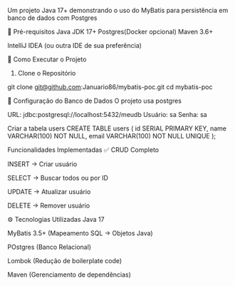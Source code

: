 Um projeto Java 17+ demonstrando o uso do MyBatis para persistência em banco de dados com Postgres

📌 Pré-requisitos
Java JDK 17+
Postgres(Docker opcional)
Maven 3.6+

IntelliJ IDEA (ou outra IDE de sua preferência)

🚀 Como Executar o Projeto
1. Clone o Repositório

git clone git@github.com:Januario86/mybatis-poc.git
cd mybatis-poc

🔧 Configuração do Banco de Dados
O projeto usa postgres

URL: jdbc:postgresql://localhost:5432/meudb
Usuário: sa
Senha: sa

Criar a  tabela users 
CREATE TABLE users (
    id SERIAL PRIMARY KEY,
    name VARCHAR(100) NOT NULL,
    email VARCHAR(100) NOT NULL UNIQUE
);

 Funcionalidades Implementadas
✅ CRUD Completo

INSERT → Criar usuário

SELECT → Buscar todos ou por ID

UPDATE → Atualizar usuário

DELETE → Remover usuário

⚙️ Tecnologias Utilizadas
Java 17

MyBatis 3.5+ (Mapeamento SQL → Objetos Java)

POstgres (Banco Relacional)

Lombok (Redução de boilerplate code)

Maven (Gerenciamento de dependências)
